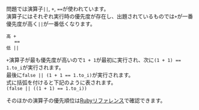 問題では演算子`||`, `+`, `==`が使われています。  
演算子にはそれぞれ実行時の優先度が存在し、出題されているものでは`+`が一番優先度が高く`||`が一番低くなります。  
```
高 +
   ==
低 ||
```
`+`演算子が最も優先度が高いので`1 + 1`が最初に実行され、次に`(1 + 1) == 1.to_i`が実行されます。  
最後に`false || (1 + 1 == 1.to_i)`が実行されます。  
式に括弧を付けると下記のように表されます。  
`(false || ((1 + 1) == 1.to_i))`

そのほかの演算子の優先順位は[Rubyリファレンス](https://docs.ruby-lang.org/ja/2.1.0/doc/spec=2foperator.html)で確認できます。